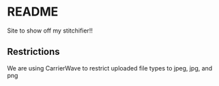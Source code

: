 # README

Site to show off my stitchifier!!

## Restrictions

We are using CarrierWave to restrict uploaded file types to jpeg, jpg, and png